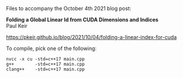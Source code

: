 Files to accompany the October 4th 2021 blog post:

**Folding a Global Linear Id from CUDA Dimensions and Indices**\
Paul Keir

  https://pkeir.github.io/blog/2021/10/04/folding-a-linear-index-for-cuda

To compile, pick one of the following:

```
nvcc -x cu -std=c++17 main.cpp
g++        -std=c++17 main.cpp
clang++    -std=c++17 main.cpp
```

